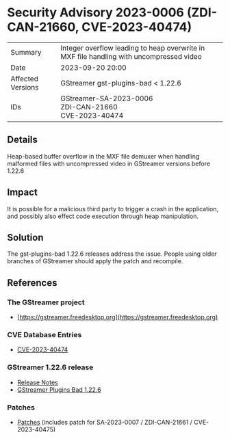 # Security Advisory 2023-0006 (ZDI-CAN-21660, CVE-2023-40474)

<div class="vertical-table">

|                   |     |
| ----------------- | --- |
| Summary           | Integer overflow leading to heap overwrite in MXF file handling with uncompressed video |
| Date              | 2023-09-20 20:00 |
| Affected Versions | GStreamer gst-plugins-bad < 1.22.6 |
| IDs               | GStreamer-SA-2023-0006<br/>ZDI-CAN-21660<br/>CVE-2023-40474 |

</div>

## Details

Heap-based buffer overflow in the MXF file demuxer when handling malformed files with uncompressed video in GStreamer versions before 1.22.6

## Impact

It is possible for a malicious third party to trigger a crash in the application, and possibly also effect code execution through heap manipulation.

## Solution

The gst-plugins-bad 1.22.6 releases address the issue. People using older branches of GStreamer should apply the patch and recompile.

## References

### The GStreamer project

- [https://gstreamer.freedesktop.org](https://gstreamer.freedesktop.org)

### CVE Database Entries

- [CVE-2023-40474](https://cve.mitre.org/cgi-bin/cvename.cgi?name=CVE-2023-40474)

### GStreamer 1.22.6 release

- [Release Notes](/releases/1.22/#1.22.6)  
- [GStreamer Plugins Bad 1.22.6](/src/gst-plugins-bad/gst-plugins-bad-1.22.6.tar.xz)

### Patches

- [Patches](https://gitlab.freedesktop.org/gstreamer/gstreamer/-/merge_requests/5362.patch) (includes patch for SA-2023-0007 / ZDI-CAN-21661 / CVE-2023-40475)
